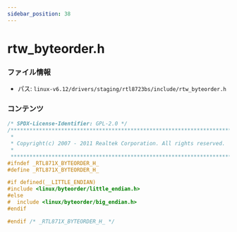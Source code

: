 ```yaml
---
sidebar_position: 38
---
```

# rtw_byteorder.h

### ファイル情報

- パス: `linux-v6.12/drivers/staging/rtl8723bs/include/rtw_byteorder.h`

### コンテンツ

```h
/* SPDX-License-Identifier: GPL-2.0 */
/******************************************************************************
 *
 * Copyright(c) 2007 - 2011 Realtek Corporation. All rights reserved.
 *
 ******************************************************************************/
#ifndef _RTL871X_BYTEORDER_H_
#define _RTL871X_BYTEORDER_H_

#if defined(__LITTLE_ENDIAN)
#include <linux/byteorder/little_endian.h>
#else
#  include <linux/byteorder/big_endian.h>
#endif

#endif /* _RTL871X_BYTEORDER_H_ */

```
